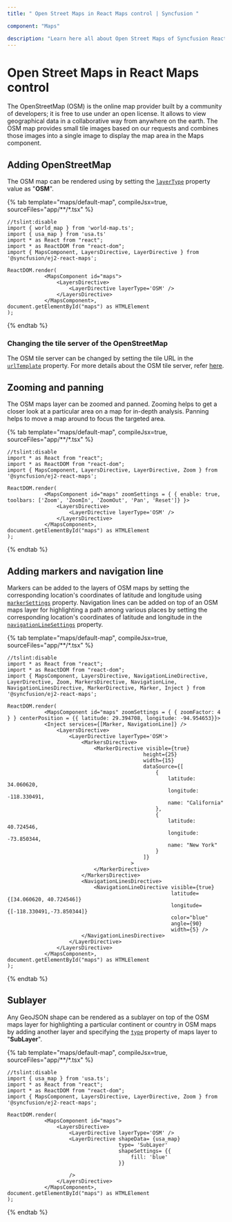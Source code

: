 ```yaml
---
title: " Open Street Maps in React Maps control | Syncfusion "

component: "Maps"

description: "Learn here all about Open Street Maps of Syncfusion React Maps control and more."
---
```


# Open Street Maps in React Maps control

The OpenStreetMap (OSM) is the online map provider built by a community of developers; it is free to use under an open license. It allows to view geographical data in a collaborative way from anywhere on the earth. The OSM map provides small tile images based on our requests and combines those images into a single image to display the map area in the Maps component.

## Adding OpenStreetMap

The OSM map can be rendered using by setting the [`layerType`](../api/maps/layerSettingsModel/#layertype) property value as "**OSM**".

{% tab template="maps/default-map", compileJsx=true, sourceFiles="app/**/*.tsx" %}

```tsx
//tslint:disable
import { world_map } from 'world-map.ts';
import { usa_map } from 'usa.ts'
import * as React from "react";
import * as ReactDOM from "react-dom";
import { MapsComponent, LayersDirective, LayerDirective } from '@syncfusion/ej2-react-maps';

ReactDOM.render(
            <MapsComponent id="maps">
                <LayersDirective>
                    <LayerDirective layerType='OSM' />
                </LayersDirective>
            </MapsComponent>,
document.getElementById("maps") as HTMLElement
);

```

{% endtab %}

### Changing the tile server of the OpenStreetMap

The OSM tile server can be changed by setting the tile URL in the [`urlTemplate`](../api/maps/layerSettingsModel/#urltemplate) property. For more details about the OSM tile server, refer [here](https://wiki.openstreetmap.org/wiki/Tiles).

## Zooming and panning

The OSM maps layer can be zoomed and panned. Zooming helps to get a closer look at a particular area on a map for in-depth analysis. Panning helps to move a map around to focus the targeted area.

{% tab template="maps/default-map", compileJsx=true, sourceFiles="app/**/*.tsx" %}

```tsx
//tslint:disable
import * as React from "react";
import * as ReactDOM from "react-dom";
import { MapsComponent, LayersDirective, LayerDirective, Zoom } from '@syncfusion/ej2-react-maps';

ReactDOM.render(
            <MapsComponent id="maps" zoomSettings = { { enable: true, toolbars: ['Zoom', 'ZoomIn', 'ZoomOut', 'Pan', 'Reset']} }>
                <LayersDirective>
                    <LayerDirective layerType='OSM' />
                </LayersDirective>
            </MapsComponent>,
document.getElementById("maps") as HTMLElement
);

```

{% endtab %}

## Adding markers and navigation line

Markers can be added to the layers of OSM maps by setting the corresponding location's coordinates of latitude and longitude using [`markerSettings`](../api/maps/layerSettingsModel/#markersettings) property. Navigation lines can be added on top of an OSM maps layer for highlighting a path among various places by setting the corresponding location's coordinates of latitude and longitude in the [`navigationLineSettings`](../api/maps/layerSettingsModel/#navigationlinesettings) property.

{% tab template="maps/default-map", compileJsx=true, sourceFiles="app/**/*.tsx" %}

```tsx
//tslint:disable
import * as React from "react";
import * as ReactDOM from "react-dom";
import { MapsComponent, LayersDirective, NavigationLineDirective, LayerDirective, Zoom, MarkersDirective, NavigationLine, NavigationLinesDirective, MarkerDirective, Marker, Inject } from '@syncfusion/ej2-react-maps';

ReactDOM.render(
            <MapsComponent id="maps" zoomSettings = { { zoomFactor: 4 } } centerPosition = {{ latitude: 29.394708, longitude: -94.954653}}>
            <Inject services={[Marker, NavigationLine]} />
                <LayersDirective>
                    <LayerDirective layerType='OSM'>
                        <MarkersDirective>
                            <MarkerDirective visible={true}
                                            height={25}
                                            width={15}
                                            dataSource={[
                                                {
                                                    latitude: 34.060620,
                                                    longitude: -118.330491,
                                                    name: "California"
                                                },
                                                {
                                                    latitude: 40.724546,
                                                    longitude: -73.850344,
                                                    name: "New York"
                                                }
                                            ]}
                                        >
                            </MarkerDirective>
                        </MarkersDirective>
                        <NavigationLinesDirective>
                            <NavigationLineDirective visible={true}
                                                     latitude={[34.060620, 40.724546]}
                                                     longitude={[-118.330491,-73.850344]}
                                                     color="blue"
                                                     angle={90}
                                                     width={5} />
                        </NavigationLinesDirective>
                    </LayerDirective>
                </LayersDirective>
            </MapsComponent>,
document.getElementById("maps") as HTMLElement
);

```

{% endtab %}

## Sublayer

Any GeoJSON shape can be rendered as a sublayer on top of the OSM maps layer for highlighting a particular continent or country in OSM maps by adding another layer and specifying the [`type`](../api/maps/layerSettingsModel/#type) property of maps layer to "**SubLayer**".

{% tab template="maps/default-map", compileJsx=true, sourceFiles="app/**/*.tsx" %}

```tsx
//tslint:disable
import { usa_map } from 'usa.ts';
import * as React from "react";
import * as ReactDOM from "react-dom";
import { MapsComponent, LayersDirective, LayerDirective, Zoom } from '@syncfusion/ej2-react-maps';

ReactDOM.render(
            <MapsComponent id="maps">
                <LayersDirective>
                    <LayerDirective layerType='OSM' />
                    <LayerDirective shapeData= {usa_map}
                                    type= 'SubLayer'
                                    shapeSettings= {{
                                        fill: 'blue'
                                    }}

                    />
                </LayersDirective>
            </MapsComponent>,
document.getElementById("maps") as HTMLElement
);

```

{% endtab %}